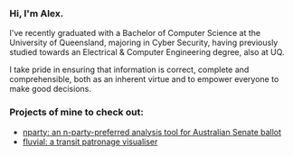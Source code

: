 ### Hi, I'm Alex.

I've recently graduated with a Bachelor of Computer Science at the University of Queensland, majoring in Cyber Security, having previously studied towards an Electrical & Computer Engineering degree, also at UQ.

I take pride in ensuring that information is correct, complete and comprehensible, both as an inherent virtue and to empower everyone to make good decisions.

### Projects of mine to check out:

* [nparty: an n-party-preferred analysis tool for Australian Senate ballot](https://github.com/alexjago/nparty)
* [fluvial: a transit patronage visualiser](https://github.com/alexjago/fluvial)
